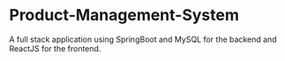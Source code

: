# Product-Management-System
A full stack application using SpringBoot and MySQL for the backend and ReactJS for the frontend.
